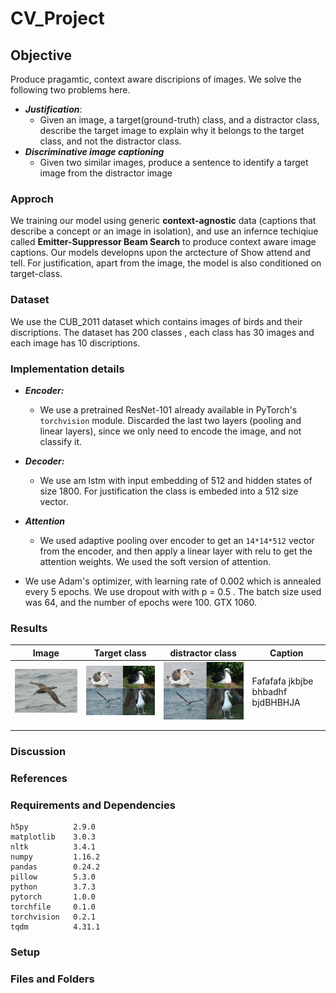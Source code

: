 # CV_Project

## Objective
Produce pragamtic, context aware discripions of images. We solve the following two problems here.
- ***Justification***:  
    - Given an image, a target(ground-truth) class, and a distractor class, describe the target image to explain why it belongs to the target class, and not the distractor class.
- ***Discriminative image captioning***
    -  Given two similar images, produce a sentence to identify a target image from the distractor image

### Approch
We training our model using generic **context-agnostic**  data (captions that describe a concept or an image in isolation), and use an infernce techiqiue called **Emitter-Suppressor  Beam Search** to produce context aware image captions. Our models developns upon the arctecture of Show attend and tell. For justification, apart from the image, the model is also conditioned on target-class. 

### Dataset
We use the CUB_2011 dataset which contains images of birds and their discriptions. The dataset has 200 classes , each class has 30 images and each image has 10 discriptions. 

### Implementation details
- ***Encoder:*** 
    - We use a pretrained ResNet-101 already available in PyTorch's `torchvision`  module. Discarded the last two layers (pooling and linear layers), since we only need to encode the image, and not classify it.

- ***Decoder:*** 
  - We use am lstm with input embedding of 512 and hidden states of size 1800. For justification the class is embeded into a 512 size vector. 

-  ***Attention*** 
    - We used adaptive pooling over encoder to get an `14*14*512` vector from the encoder, and then apply a linear layer with relu to get the attention weights. We used the soft version of attention. 

-  We use Adam's optimizer, with learning rate of 0.002 which is annealed every 5 epochs. We use dropout with with p = 0.5 . The batch size used was 64, and the number of epochs were 100. GTX 1060.

### Results 

| Image| Target class  | distractor class  |   Caption |
|:---:|---|---|---|
|![](Black_Footed_Albatross_0001_796111.jpg)  |  ![](Capture.PNG) |![](Capture.PNG)   | Fafafafa jkbjbe bhbadhf bjdBHBHJA   | 
|   |   |   |   |   
|   |   |   |   |   




<!-- ![](https://latex.codecogs.com/png.latex?p=0.5)

<img src="https://latex.codecogs.com/png.latex?p=0.5" /> -->


### Discussion 

### References 

### Requirements and Dependencies
```
h5py          2.9.0   
matplotlib    3.0.3   
nltk          3.4.1     
numpy         1.16.2  
pandas        0.24.2  
pillow        5.3.0     
python        3.7.3   
pytorch       1.0.0   
torchfile     0.1.0   
torchvision   0.2.1   
tqdm          4.31.1  
```
### Setup 

### Files and Folders 

